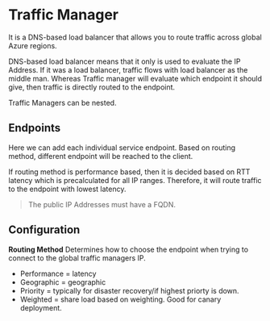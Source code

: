 # Traffic Manager

It is a DNS-based load balancer that allows you to route traffic across global Azure regions.

DNS-based load balancer means that it only is used to evaluate the IP Address. If it was a load balancer, traffic flows with load balancer as the middle man. Whereas Traffic manager will evaluate which endpoint it should give, then traffic is directly routed to the endpoint.

Traffic Managers can be nested.

## Endpoints

Here we can add each individual service endpoint. Based on routing method, different endpoint will be reached to the client. 

If routing method is performance based, then it is decided based on RTT latency which is precalculated for all IP ranges. Therefore, it will route traffic to the endpoint with lowest latency.

> The public IP Addresses must have a FQDN.

## Configuration

**Routing Method** Determines how to choose the endpoint when trying to connect to the global traffic managers IP. 

- Performance = latency
- Geographic = geographic
- Priority = typically for disaster recovery/if highest priorty is down.
- Weighted = share load based on weighting. Good for canary deployment.



